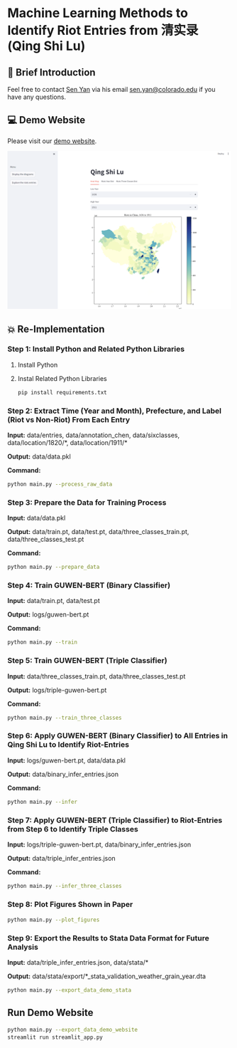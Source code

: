 # Machine Learning Methods to Identify Riot Entries from 清实录 (Qing Shi Lu)

## :hugs: Brief Introduction

Feel free to contact <a href="https://senyan1999.github.io/" target="_blank">Sen Yan</a> via his email sen.yan@colorado.edu if you have any questions. 

## :computer: Demo Website

Please visit our [demo website](https://qingshilu-riot-ml-efpftbunv2eumqbikxssat.streamlit.app/).

![Screenshot of Demo Website](data/web/web_screenshot.png)

## :boom: Re-Implementation

### Step 1: Install Python and Related Python Libraries

1. Install Python 
2. Instal Related Python Libraries

    ```bash
    pip install requirements.txt
    ```

### Step 2: Extract Time (Year and Month), Prefecture, and Label (Riot vs Non-Riot) From Each Entry

**Input:**  data/entries, data/annotation_chen, data/sixclasses, data/location/1820/\*, data/location/1911/\*

**Output:** data/data.pkl

**Command:**

```bash
python main.py --process_raw_data
```

### Step 3: Prepare the Data for Training Process
**Input:** data/data.pkl

**Output:** data/train.pt, data/test.pt, data/three_classes_train.pt, data/three_classes_test.pt

**Command:**

```bash
python main.py --prepare_data
```

### Step 4: Train GUWEN-BERT (Binary Classifier)

**Input:** data/train.pt, data/test.pt

**Output:** logs/guwen-bert.pt

**Command:**

```bash
python main.py --train
```

### Step 5: Train GUWEN-BERT (Triple Classifier)

**Input:** data/three_classes_train.pt, data/three_classes_test.pt

**Output:** logs/triple-guwen-bert.pt

**Command:**

```bash
python main.py --train_three_classes
```

### Step 6: Apply GUWEN-BERT (Binary Classifier) to All Entries in Qing Shi Lu to Identify Riot-Entries

**Input:** logs/guwen-bert.pt, data/data.pkl

**Output:** data/binary_infer_entries.json

**Command:**

```bash
python main.py --infer
```

### Step 7: Apply GUWEN-BERT (Triple Classifier) to Riot-Entries from Step 6 to Identify Triple Classes

**Input:** logs/triple-guwen-bert.pt, data/binary_infer_entries.json

**Output:** data/triple_infer_entries.json

**Command:**

```bash
python main.py --infer_three_classes
```

### Step 8: Plot Figures Shown in Paper

```bash
python main.py --plot_figures
```

### Step 9: Export the Results to Stata Data Format for Future Analysis

**Input:** data/triple_infer_entries.json, data/stata/*

**Output:** data/stata/export/*_stata_validation_weather_grain_year.dta

```bash
python main.py --export_data_demo_stata
```

## Run Demo Website

```bash
python main.py --export_data_demo_website
streamlit run streamlit_app.py
```
